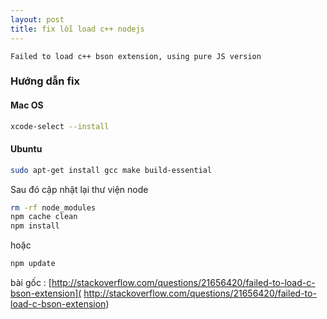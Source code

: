 ```yaml
---
layout: post
title: fix lỗi load c++ nodejs
---
```

```text
Failed to load c++ bson extension, using pure JS version
```
<!--break-->
### Hướng dẫn fix
#### Mac OS

```bash
xcode-select --install
```

#### Ubuntu

```bash
sudo apt-get install gcc make build-essential
```

Sau đó cập nhật lại thư viện node

```bash
rm -rf node_modules
npm cache clean
npm install
```

hoặc 

```bash
npm update
```

bài gốc : [http://stackoverflow.com/questions/21656420/failed-to-load-c-bson-extension]( http://stackoverflow.com/questions/21656420/failed-to-load-c-bson-extension)

